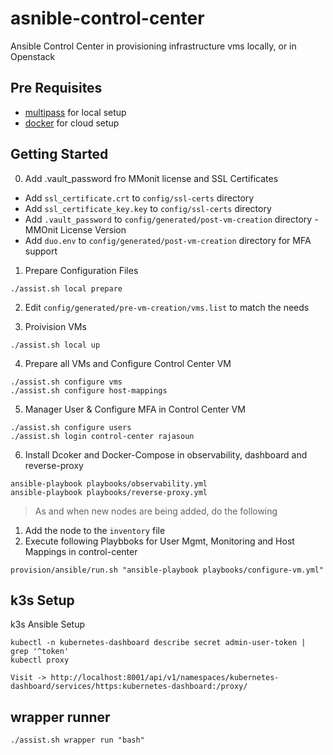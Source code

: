 # asnible-control-center

Ansible Control Center in provisioning infrastructure vms
locally, or in Openstack

## Pre Requisites

-   [multipass](https://multipass.run/) for local setup
-   [docker](https://www.docker.com/) for cloud setup

## Getting Started

0. Add .vault_password fro MMonit license and SSL Certificates

-   Add `ssl_certificate.crt` to `config/ssl-certs` directory
-   Add `ssl_certificate_key.key` to `config/ssl-certs` directory
-   Add `.vault_password` to `config/generated/post-vm-creation` directory - MMOnit License Version
-   Add `duo.env` to `config/generated/post-vm-creation` directory for MFA support

1. Prepare Configuration Files

```
./assist.sh local prepare
```

2. Edit `config/generated/pre-vm-creation/vms.list` to match the needs

3. Proivision VMs

```
./assist.sh local up
```

4. Prepare all VMs and Configure Control Center VM

```
./assist.sh configure vms
./assist.sh configure host-mappings
```

5. Manager User & Configure MFA in Control Center VM

```
./assist.sh configure users
./assist.sh login control-center rajasoun
```

6. Install Dcoker and Docker-Compose in observability, dashboard and reverse-proxy

```
ansible-playbook playbooks/observability.yml
ansible-playbook playbooks/reverse-proxy.yml
```

> As and when new nodes are being added, do the following

1. Add the node to the `inventory` file
2. Execute following Playbboks for User Mgmt, Monitoring and Host Mappings in control-center

```
provision/ansible/run.sh "ansible-playbook playbooks/configure-vm.yml"
```

## k3s Setup

k3s Ansible Setup

```
kubectl -n kubernetes-dashboard describe secret admin-user-token | grep '^token'
kubectl proxy

Visit -> http://localhost:8001/api/v1/namespaces/kubernetes-dashboard/services/https:kubernetes-dashboard:/proxy/

```

## wrapper runner

```
./assist.sh wrapper run "bash"
```
